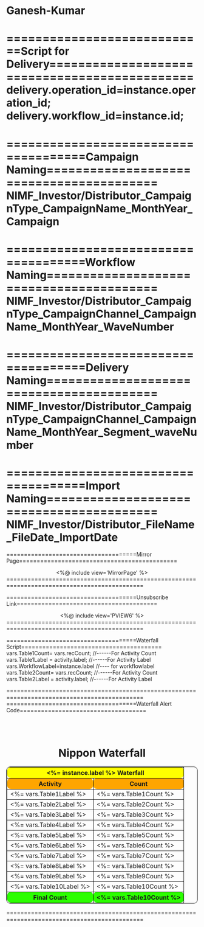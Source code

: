 # Ganesh-Kumar
============================Script for Delivery==============================================
delivery.operation_id=instance.operation_id;
delivery.workflow_id=instance.id;
=============================================================================================

=====================================Campaign Naming=========================================
NIMF_Investor/Distributor_CampaignType_CampaignName_MonthYear_Campaign
=============================================================================================

=====================================Workflow Naming=========================================
NIMF_Investor/Distributor_CampaignType_CampaignChannel_CampaignName_MonthYear_WaveNumber
=============================================================================================

=====================================Delivery Naming=========================================
NIMF_Investor/Distributor_CampaignType_CampaignChannel_CampaignName_MonthYear_Segment_waveNumber
=============================================================================================

=====================================Import Naming=========================================
NIMF_Investor/Distributor_FileName_FileDate_ImportDate
=============================================================================================

=====================================Mirror Page=============================================
<center><%@ include view='MirrorPage' %></center>
=============================================================================================

=====================================Unsubscribe Link========================================
<tr>
<td height="25" style="font-family:Arial, Helvetica, sans-serif, Helvetica, sans-serif, Helvetica, sans-serif; font-size:12px; text-align:left; line-height:15px; color:#000000">
<center><%@ include view='PVIEW6' %></center>
</td>
</tr>
=============================================================================================

=====================================Waterfall Script========================================
vars.Table1Count= vars.recCount;  //------For Activity Count
vars.Table1Label = activity.label;  //------For Activity Label
vars.WorkflowLabel=instance.label //---- for workflowlabel
vars.Table2Count= vars.recCount;  //------For Activity Count
vars.Table2Label = activity.label;  //------For Activity Label

=============================================================================================
=====================================Waterfall Alert Code====================================
<!DOCTYPE HTML PUBLIC "-//W3C//DTD HTML 4.0 Transitional//EN">
<HTML><HEAD>
<STYLE>
table, th, td {
  border: 1px solid black;
  border-radius: 10px;
}
</STYLE>

<META name=GENERATOR content="MSHTML 11.00.9600.20139"></HEAD>
<BODY><BR><BR>
<CENTER>
<H1>Nippon Waterfall</H1></CENTER>
<TABLE style="WIDTH: 100%" border=2>
  <TBODY>
      <TR bgColor="#ffff00">
    <TH colSpan=2><%= instance.label %> Waterfall</TH>
    </TR>
  <TR bgColor=orange>
    <TH>Activity</TH>
    <TH>Count</TH></TR>
  <TR>
    <TD><%= vars.Table1Label %> </TD>
    <TD><%= vars.Table1Count %></TD>
  </TR>
  <TR>
    <TD><%= vars.Table2Label %></TD>
    <TD><%= vars.Table2Count %></TD>
  </TR>
  <TR>
    <TD><%= vars.Table3Label %></TD>
    <TD><%= vars.Table3Count %></TD>
  </TR>
  <TR>
    <TD><%= vars.Table4Label %></TD>
    <TD><%= vars.Table4Count %></TD>
  </TR>
    <TR>
    <TD><%= vars.Table5Label %></TD>
    <TD><%= vars.Table5Count %></TD>
  </TR>
    <TR>
    <TD><%= vars.Table6Label %></TD>
    <TD><%= vars.Table6Count %></TD>
  </TR>
    <TR>
    <TD><%= vars.Table7Label %></TD>
    <TD><%= vars.Table7Count %></TD>
  </TR>
    <TR>
    <TD><%= vars.Table8Label %></TD>
    <TD><%= vars.Table8Count %></TD>
  </TR>
    <TR>
    <TD><%= vars.Table9Label %></TD>
    <TD><%= vars.Table9Count %></TD>
  </TR>
    <TR>
    <TD><%= vars.Table10Label %></TD>
    <TD><%= vars.Table10Count %></TD>
  </TR>
  <TR bgColor="#2bff00">
    <TH>Final Count</TH>
    <TH><%= vars.Table10Count %></TH>
    </TR>
    </TBODY>
    </TABLE>
    </BODY>
    </HTML>
=============================================================================================
